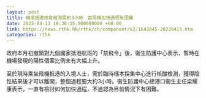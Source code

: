 ```yaml
---
layout: post
title: 機場抵港旅客檢測需約3小時　當局稱加快過程有困難
date: 2022-04-13 18:38:15.000000000 +08:00
link: https://news.rthk.hk/rthk/ch/component/k2/1643845-20220413.htm
categories: rthk
---
```


政府本月初撤銷對九個國家抵港航班的「禁飛令」後，衞生防護中心表示，暫時在機場發現的陽性個案比例未有大幅上升。

至於現時乘坐飛機抵港的入境人士，需於臨時樣本採集中心進行核酸檢測，獲得陰性結果後才可以離開，整個過程要大約3小時。衞生防護中心總港口衞生主任梁耀康表示，一直有檢討如何加快過程，不過認為目前情況下有困難。
